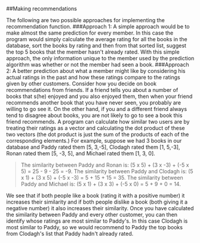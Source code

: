 ##Making recommendations

The following are two possible approaches for implementing the recommendation function.
###Approach 1:
A simple approach would be to make almost the same prediction for every member. In this case the program would simply calculate the average rating for all the books in the database, sort the books by rating and then from that sorted list, suggest the top 5 books that the member hasn't already rated. With this simple approach, the only information unique to the member used by the prediction algorithm was whether or not the member had seen a book.
###Approach 2:
A better prediction about what a member might like by considering his actual ratings in the past and how these ratings compare to the ratings given by other customers. Consider how you decide on book recommendations from friends. If a friend tells you about a number of books that s(he) enjoyed and you also enjoyed them, then when your friend recommends another book that you have never seen, you probably are willing to go see it. On the other hand, if you and a different friend always tend to disagree about books, you are not likely to go to see a book this friend recommends.
A program can calculate how similar two users are by treating their ratings as a vector and calculating the dot product of these two vectors (the dot product is just the sum of the products of each of the corresponding elements.) For example, suppose we had 3 books in our database and Paddy rated them [5, 3,-5], Clodagh rated them [1, 5,-3], Ronan rated them [5, -3, 5], and Michael rated them [1, 3, 0]. 
>The similarity between Paddy and Ronan is:      (5 x 5) + (3 x -3) + (-5 x 5) = 25 - 9 - 25 = -9. 
>The similarity between Paddy and Clodagh is: (5 x 1) + (3 x 5) + (-5 x -3) = 5 + 15 + 15 = 35. The similarity between Paddy and Michael is:    (5 x 1) + (3 x 3) + (-5 x 0) = 5 + 9 + 0 = 14. 


We see that if both people like a book (rating it with a positive number) it increases their similarity and if both people dislike a book (both giving it a negative number) it also increases their similarity.
Once you have calculated the similarity between Paddy and every other customer, you can then identify whose ratings are most similar to Paddy's. In this case Clodagh is most similar to Paddy, so we would recommend to Paddy the top books from Clodagh's list that Paddy hadn't already rated.






